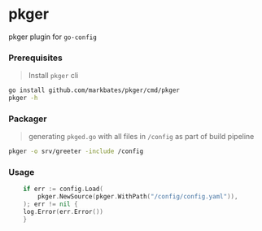 # pkger

pkger plugin for `go-config`

### Prerequisites

> Install `pkger` cli

```bash
go install github.com/markbates/pkger/cmd/pkger
pkger -h
```

### Packager

> generating `pkged.go` with all files in `/config` as part of build pipeline

```bash
pkger -o srv/greeter -include /config
```

### Usage

```go
	if err := config.Load(
		pkger.NewSource(pkger.WithPath("/config/config.yaml")),
	); err != nil {
    log.Error(err.Error())
	}
```
